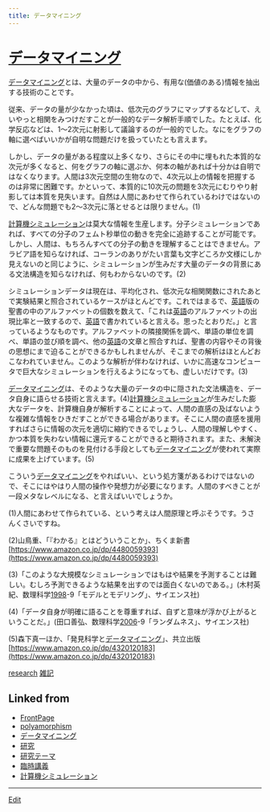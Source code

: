 ```yaml
---
title: データマイニング
---
```

# [データマイニング](/データマイニング)

[データマイニング](/データマイニング)とは、大量のデータの中から、有用な(価値のある)情報を抽出する技術のことです。

従来、データの量が少なかった頃は、低次元のグラフにマップするなどして、えいやっと相関をみつけだすことが一般的なデータ解析手順でした。たとえば、化学反応などは、1～2次元に射影して議論するのが一般的でした。なにをグラフの軸に選べばいいかが自明な問題だけを扱っていたとも言えます。

しかし、データの量がある程度以上多くなり、さらにその中に埋もれた本質的な次元が多くなると、何をグラフの軸に選ぶか、何本の軸があれば十分かは自明ではなくなります。人間は3次元空間の生物なので、4次元以上の情報を把握するのは非常に困難です。かといって、本質的に10次元の問題を3次元にむりやり射影しては本質を見失います。自然は人間にあわせて作られているわけではないので、どんな問題でも2～3次元に落とせるとは限りません。(1)

[計算機シミュレーション](/計算機シミュレーション)は莫大な情報を生産します。分子シミュレーションであれば、すべての分子のフェムト秒単位の動きを完全に追跡することが可能です。しかし、人間は、もちろんすべての分子の動きを理解することはできません。アラビア語を知らなければ、コーランのありがたい言葉も文字どころか文様にしか見えないのと同じように、シミュレーションが生みだす大量のデータの背景にある文法構造を知らなければ、何もわからないのです。(2)

シミュレーションデータは現在は、平均化され、低次元な相関関数にされたあとで実験結果と照合されているケースがほとんどです。これではまるで、[英語](/英語)版の聖書の中のアルファベットの個数を数えて、「これは[英語](/英語)のアルファベットの出現比率と一致するので、[英語](/英語)で書かれていると言える。思ったとおりだ。」と言っているようなものです。アルファベットの隣接関係を調べ、単語の単位を調べ、単語の並び順を調べ、他の[英語](/英語)の文章と照合すれば、聖書の内容やその背後の思想にまで迫ることができるかもしれませんが、そこまでの解析はほとんどおこなわれていません。このような解析が伴わなければ、いかに高速なコンピュータで巨大なシミュレーションを行えるようになっても、虚しいだけです。(3)

[データマイニング](/データマイニング)は、そのような大量のデータの中に隠された文法構造を、データ自身に語らせる技術と言えます。(4)[計算機シミュレーション](/計算機シミュレーション)が生みだした膨大なデータを、計算機自身が解析することによって、人間の直感の及ばないような複雑な情報をひきだすことができる場合があります。そこに人間の直感を援用すればさらに情報の次元を適切に縮約できるでしょうし、人間の理解しやすく、かつ本質を失わない情報に還元することができると期待されます。また、未解決で重要な問題そのものを見付ける手段としても[データマイニング](/データマイニング)が使われて実際に成果を上げています。(5)

こういう[データマイニング](/データマイニング)をやればいい、という処方箋があるわけではないので、そこにはやはり人間の操作や発想力が必要になります。人間のすべきことが一段メタなレベルになる、と言えばいいでしょうか。



(1)人間にあわせて作られている、という考えは人間原理と呼ぶそうです。うさんくさいですね。

(2)山鳥重、「『わかる』とはどういうことか」、ちくま新書 [https://www.amazon.co.jp/dp/4480059393](https://www.amazon.co.jp/dp/4480059393)

(3)「このような大規模なシミュレーションではもはや結果を予測することは難しい。むしろ予測できるような結果を出すのでは面白くないのである。」(木村英紀、数理科学[1998](/1998)-9「モデルとモデリング」、サイエンス社) 

(4)「データ自身が明確に語ることを尊重すれば、自ずと意味が浮かび上がるということだ。」(田口善弘、数理科学[2006](/2006)-9「ランダムネス」、サイエンス社)

(5)森下真一ほか、「発見科学と[データマイニング](/データマイニング)」、共立出版 [https://www.amazon.co.jp/dp/4320120183](https://www.amazon.co.jp/dp/4320120183)



[research](/research) [雑記](/雑記)





## Linked from

* [FrontPage](/FrontPage)
* [polyamorphism](/polyamorphism)
* [データマイニング](/データマイニング)
* [研究](/研究)
* [研究テーマ](/研究テーマ)
* [臨時講義](/臨時講義)
* [計算機シミュレーション](/計算機シミュレーション)


----

[Edit](https://github.com/vitroid/vitroid.github.io/edit/master/MD/データマイニング.md)

